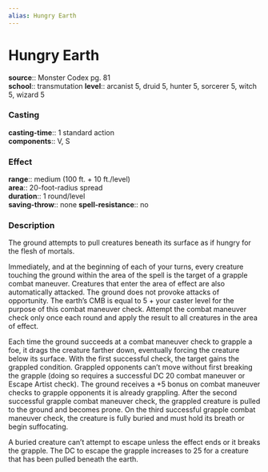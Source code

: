 ```yaml
---
alias: Hungry Earth
---
```


# Hungry Earth 

**source**:: Monster Codex pg. 81  
**school**:: transmutation
**level**:: arcanist 5, druid 5, hunter 5, sorcerer 5, witch 5, wizard 5

### Casting 

**casting-time**:: 1 standard action  
**components**:: V, S

### Effect 

**range**:: medium (100 ft. + 10 ft./level)  
**area**:: 20-foot-radius spread  
**duration**:: 1 round/level  
**saving-throw**:: none
**spell-resistance**:: no

### Description 

The ground attempts to pull creatures beneath its surface as if hungry for the flesh of mortals.  
  
Immediately, and at the beginning of each of your turns, every creature touching the ground within the area of the spell is the target of a grapple combat maneuver. Creatures that enter the area of effect are also automatically attacked. The ground does not provoke attacks of opportunity. The earth’s CMB is equal to 5 + your caster level for the purpose of this combat maneuver check. Attempt the combat maneuver check only once each round and apply the result to all creatures in the area of effect.  
  
Each time the ground succeeds at a combat maneuver check to grapple a foe, it drags the creature farther down, eventually forcing the creature below its surface. With the first successful check, the target gains the grappled condition. Grappled opponents can’t move without first breaking the grapple (doing so requires a successful DC 20 combat maneuver or Escape Artist check). The ground receives a +5 bonus on combat maneuver checks to grapple opponents it is already grappling. After the second successful grapple combat maneuver check, the grappled creature is pulled to the ground and becomes prone. On the third successful grapple combat maneuver check, the creature is fully buried and must hold its breath or begin suffocating.  
  
A buried creature can’t attempt to escape unless the effect ends or it breaks the grapple. The DC to escape the grapple increases to 25 for a creature that has been pulled beneath the earth.
